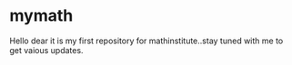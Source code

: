# mymath
Hello dear it is my first repository for mathinstitute..stay tuned with me to get vaious updates.
